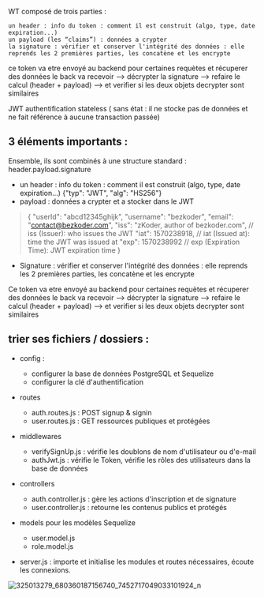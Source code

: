 WT composé de trois parties :

    un header : info du token : comment il est construit (algo, type, date expiration...)
    un payload (les “claims”) : données a crypter
    la signature : vérifier et conserver l'intégrité des données : elle reprends les 2 premières parties, les concatène et les encrypte

ce token va etre envoyé au backend pour certaines requètes et récuperer des données le back va recevoir --> décrypter la signature --> refaire le calcul (header + payload) --> et verifier si les deux objets decrypter sont similaires

JWT authentification stateless ( sans état : il ne stocke pas de données et ne fait référence à aucune transaction passée)

## 3 éléments importants :  
Ensemble, ils sont combinés à une structure standard : header.payload.signature

- un header : info du token : comment il est construit (algo, type, date expiration...)
{"typ": "JWT",
"alg": "HS256"}
- payload : données a crypter et a stocker dans le JWT 
> {
>  "userId": "abcd12345ghijk",
>  "username": "bezkoder",
>  "email": "contact@bezkoder.com",
>  "iss": "zKoder, author of bezkoder.com", // iss (Issuer): who issues the JWT
>  "iat": 1570238918, // iat (Issued at): time the JWT was issued at
>  "exp": 1570238992 // exp (Expiration Time): JWT expiration time
>}
- Signature : vérifier et conserver l'intégrité des données : elle reprends les 2 premières parties, les concatène et les encrypte

Ce token va etre envoyé au backend pour certaines requètes et récuperer des données le back va recevoir --> décrypter la signature --> refaire le calcul (header + payload) --> et verifier si les deux objets decrypter sont similaires

## trier ses fichiers / dossiers : 

- config : 
    - configurer la base de données PostgreSQL et Sequelize
    - configurer la clé d'authentification

- routes
    - auth.routes.js : POST signup & signin
    - user.routes.js : GET ressources publiques et protégées

- middlewares
    - verifySignUp.js : vérifie les doublons de nom d'utilisateur ou d'e-mail
    - authJwt.js : vérifie le Token, vérifie les rôles des utilisateurs dans la base de données

- controllers
    - auth.controller.js : gère les actions d'inscription et de signature
    - user.controller.js : retourne les contenus publics et protégés

- models pour les modèles Sequelize
    - user.model.js
    - role.model.js

- server.js : importe et initialise les modules et routes nécessaires, écoute les connexions.




![325013279_680360187156740_7452717049033101924_n](https://user-images.githubusercontent.com/104756701/212075481-7f216edb-faa6-42b4-900c-a7b576f60c77.jpg)

